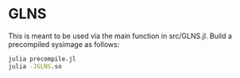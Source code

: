 # GLNS

This is meant to be used via the main function in src/GLNS.jl. Build a precompiled sysimage as follows:
```cmd
julia precompile.jl
julia -JGLNS.so
```
